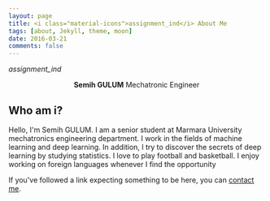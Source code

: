```yaml
---
layout: page
title: <i class="material-icons">assignment_ind</i> About Me 
tags: [about, Jekyll, theme, moon]
date: 2016-03-21
comments: false
---
```


<link rel="stylesheet" href="https://fonts.googleapis.com/icon?family=Material+Icons">

<i class="material-icons">assignment_ind</i>

<center><b> Semih GULUM</b> Mechatronic Engineer </center>

## Who am i?

Hello, I'm Semih GULUM. I am a senior student at Marmara University mechatronics engineering department. I work in the fields of machine learning and deep learning. In addition, I try to discover the secrets of deep learning by studying statistics. I love to play football and basketball. I enjoy working on foreign languages whenever I find the opportunity


<p>If you've followed a link expecting something to be here, you can <a href="mailto:sgulum98@gmail.com?subject=Page%20not%20found">contact me</a>.</p>

